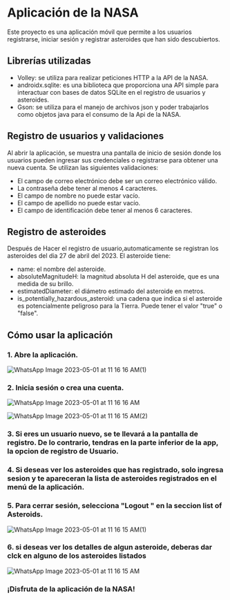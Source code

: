 # Aplicación de la NASA

Este proyecto es una aplicación móvil que permite a los usuarios registrarse, iniciar sesión y registrar asteroides que han sido descubiertos.

## Librerías utilizadas

- Volley: se utiliza para realizar peticiones HTTP a la API de la NASA.
- androidx.sqlite: es una biblioteca que proporciona una API simple para interactuar con bases de datos SQLite en el registro de usuarios y asteroides.
- Gson: se utiliza para el manejo de archivos json y poder trabajarlos como objetos java para el consumo de la Api de la NASA.

## Registro de usuarios y validaciones

Al abrir la aplicación, se muestra una pantalla de inicio de sesión donde los usuarios pueden ingresar sus credenciales o registrarse para obtener una nueva cuenta. Se utilizan las siguientes validaciones:

- El campo de correo electrónico debe ser un correo electrónico válido.
- La contraseña debe tener al menos 4 caracteres.
- El campo de nombre no puede estar vacío.
- El campo de apellido no puede estar vacío.
- El campo de identificación debe tener al menos 6 caracteres.

## Registro de asteroides

Después de Hacer el registro de usuario,automaticamente se registran los asteroides del dia 27 de abril del 2023. El asteroide tiene:

  - name: el nombre del asteroide.
  - absoluteMagnitudeH: la magnitud absoluta H del asteroide, que es una medida de su brillo.
  - estimatedDiameter: el diámetro estimado del asteroide en metros.
  - is_potentially_hazardous_asteroid: una cadena que indica si el asteroide es potencialmente peligroso para la Tierra. Puede tener el valor "true" o "false".

## Cómo usar la aplicación

### 1. Abre la aplicación.

![WhatsApp Image 2023-05-01 at 11 16 16 AM(1)](https://user-images.githubusercontent.com/107804493/235486272-f394090f-7108-48b9-bd4e-ad8e45a34822.jpeg)


###  2. Inicia sesión o crea una cuenta.

![WhatsApp Image 2023-05-01 at 11 16 16 AM](https://user-images.githubusercontent.com/107804493/235486397-82ca8a0c-5b07-43df-afcd-beefeb73fa5a.jpeg)

![WhatsApp Image 2023-05-01 at 11 16 15 AM(2)](https://user-images.githubusercontent.com/107804493/235486402-b79e0613-034a-408c-9156-c9e93ad26508.jpeg)


### 3. Si eres un usuario nuevo, se te llevará a la pantalla de registro. De lo contrario, tendras  en la parte inferior de la app, la opcion de registro de Usuario.

### 4. Si deseas ver los asteroides que has registrado, solo ingresa sesion y te apareceran la lista de asteroides registrados en el menú de la aplicación.
### 5. Para cerrar sesión, selecciona "Logout " en la seccion list of Asteroids.

![WhatsApp Image 2023-05-01 at 11 16 15 AM(1)](https://user-images.githubusercontent.com/107804493/235486650-a441b32f-9f92-43e0-9b3d-442e0b92462c.jpeg)

### 6. si deseas ver los detalles de algun asteroide, deberas dar clck en alguno de los asteroides listados

![WhatsApp Image 2023-05-01 at 11 16 15 AM](https://user-images.githubusercontent.com/107804493/235486849-d7ac8f0f-12da-4b72-8428-7bb09b7483d0.jpeg)



### ¡Disfruta de la aplicación de la NASA!
